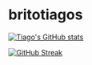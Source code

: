 # britotiagos


[![Tiago's GitHub stats](https://github-readme-stats.vercel.app/api?username=britotiagos)](https://github.com/britotiagos/github-readme-stats)

[![GitHub Streak](https://github-readme-streak-stats.herokuapp.com?user=britotiagos&theme=dracula&hide_border=true&date_format=j%20M%5B%20Y%5D)](https://git.io/streak-stats)
